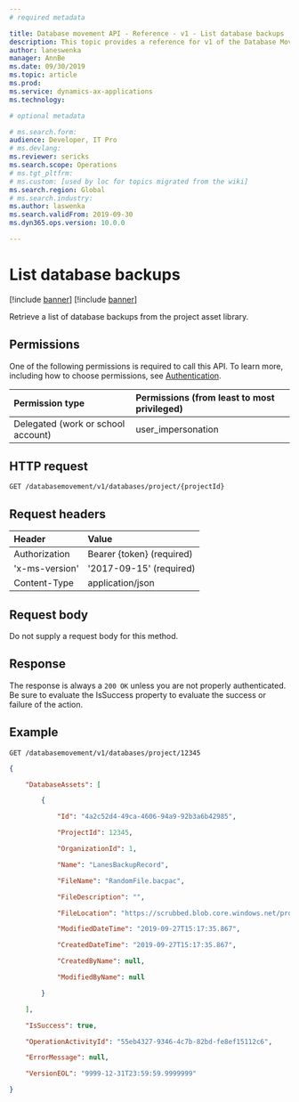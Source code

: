 ```yaml
---
# required metadata

title: Database movement API - Reference - v1 - List database backups
description: This topic provides a reference for v1 of the Database Movement API. 
author: laneswenka
manager: AnnBe
ms.date: 09/30/2019
ms.topic: article
ms.prod: 
ms.service: dynamics-ax-applications
ms.technology: 

# optional metadata

# ms.search.form: 
audience: Developer, IT Pro
# ms.devlang: 
ms.reviewer: sericks
ms.search.scope: Operations
# ms.tgt_pltfrm: 
# ms.custom: [used by loc for topics migrated from the wiki]
ms.search.region: Global
# ms.search.industry: 
ms.author: laswenka
ms.search.validFrom: 2019-09-30
ms.dyn365.ops.version: 10.0.0

---
```


# List database backups

[!include [banner](../../../includes/banner.md)]
[!include [banner](../../../includes/preview-banner.md)]

Retrieve a list of database backups from the project asset library.

## Permissions
One of the following permissions is required to call this API. To learn more, including how to choose permissions, see [Authentication](../dbmovement-api-authentication.md).

|Permission type      | Permissions (from least to most privileged)              |
|:--------------------|:---------------------------------------------------------|
|Delegated (work or school account) | user_impersonation   |

## HTTP request
<!-- { "blockType": "ignored" } -->
```http
GET /databasemovement/v1/databases/project/{projectId}
```
## Request headers

| Header        | Value                      |
|:--------------|:---------------------------|
| Authorization | Bearer {token} (required)  |
| 'x-ms-version'| '2017-09-15' (required)    |
| Content-Type  | application/json           |

## Request body
Do not supply a request body for this method.

## Response
The response is always a `200 OK` unless you are not properly authenticated.  Be sure to evaluate the IsSuccess property to evaluate the success or failure of the action.

## Example
```http
GET /databasemovement/v1/databases/project/12345
```
```json
{

    "DatabaseAssets": [

        {

            "Id": "4a2c52d4-49ca-4606-94a9-92b3a6b42985",

            "ProjectId": 12345,

            "OrganizationId": 1,

            "Name": "LanesBackupRecord",

            "FileName": "RandomFile.bacpac",

            "FileDescription": "",

            "FileLocation": "https://scrubbed.blob.core.windows.net/product-ax7productname/e6244b15-5112-4d1d-a422-49c63496ab6d/AX7ProductName-12-17-83c6e642-676a-4048-b413-6e284f5d1f55-e6244b15-5112-4d1d-a422-49c63496ab6d?sv=2015-12-11&sr=b&sig=rO3zmAZ3zM6s%2FV%2BeihBA2LMVvqMsxbtsnbauvd8keYo%3D&se=2019-09-28T15%3A18%3A05Z&sp=r",

            "ModifiedDateTime": "2019-09-27T15:17:35.867",

            "CreatedDateTime": "2019-09-27T15:17:35.867",

            "CreatedByName": null,

            "ModifiedByName": null

        }

    ],

    "IsSuccess": true,

    "OperationActivityId": "55eb4327-9346-4c7b-82bd-fe8ef15112c6",

    "ErrorMessage": null,

    "VersionEOL": "9999-12-31T23:59:59.9999999"

}
```
